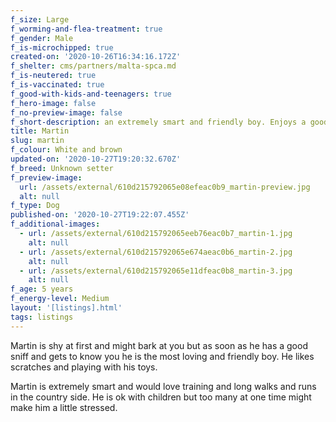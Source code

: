```yaml
---
f_size: Large
f_worming-and-flea-treatment: true
f_gender: Male
f_is-microchipped: true
created-on: '2020-10-26T16:34:16.172Z'
f_shelter: cms/partners/malta-spca.md
f_is-neutered: true
f_is-vaccinated: true
f_good-with-kids-and-teenagers: true
f_hero-image: false
f_no-preview-image: false
f_short-description: an extremely smart and friendly boy. Enjoys a good belly scratch.
title: Martin
slug: martin
f_colour: White and brown
updated-on: '2020-10-27T19:20:32.670Z'
f_breed: Unknown setter
f_preview-image:
  url: /assets/external/610d215792065e08efeac0b9_martin-preview.jpg
  alt: null
f_type: Dog
published-on: '2020-10-27T19:22:07.455Z'
f_additional-images:
  - url: /assets/external/610d215792065eeb76eac0b7_martin-1.jpg
    alt: null
  - url: /assets/external/610d215792065e674aeac0b6_martin-2.jpg
    alt: null
  - url: /assets/external/610d215792065e11dfeac0b8_martin-3.jpg
    alt: null
f_age: 5 years
f_energy-level: Medium
layout: '[listings].html'
tags: listings
---
```


Martin is shy at first and might bark at you but as soon as he has a good sniff and gets to know you he is the most loving and friendly boy. He likes scratches and playing with his toys.

Martin is extremely smart and would love training and long walks and runs in the country side. He is ok with children but too many at one time might make him a little stressed.
